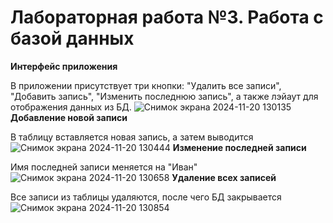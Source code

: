 # Лабораторная работа №3. Работа с базой данных
**Интерфейс приложения**

В приложении присутствует три кнопки: "Удалить все записи", "Добавить запись", "Изменить последнюю запись", а также лэйаут для отображения данных из БД.
![Снимок экрана 2024-11-20 130135](https://github.com/user-attachments/assets/ee5a5070-9fe1-4847-8696-e7b96e509958)
**Добавление новой записи**

В таблицу вставляется новая запись, а затем выводится
![Снимок экрана 2024-11-20 130444](https://github.com/user-attachments/assets/204ff72f-cf4a-47f1-a799-306820f233c1)
**Изменение последней записи** 

Имя последней записи меняется на "Иван"
![Снимок экрана 2024-11-20 130658](https://github.com/user-attachments/assets/366f29e7-dc9a-4229-8c02-48d14b94719e)
**Удаление всех записей**

Все записи из таблицы удаляются, после чего БД закрывается
![Снимок экрана 2024-11-20 130854](https://github.com/user-attachments/assets/30c75a7c-3c11-44ac-829f-9b44bd5e084f)
